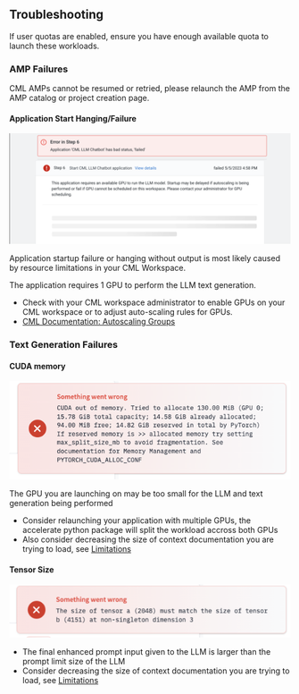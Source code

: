 ## Troubleshooting

If user quotas are enabled, ensure you have enough available quota to launch these workloads.
### AMP Failures
CML AMPs cannot be resumed or retried, please relaunch the AMP from the AMP catalog or project creation page.

#### Application Start Hanging/Failure
![image](../images/FAQ_app-fail.png)

Application startup failure or hanging without output is most likely caused by resource limitations in your CML Workspace.

The application requires 1 GPU to perform the LLM text generation.
- Check with your CML workspace administrator to enable GPUs on your CML workspace or to adjust auto-scaling rules for GPUs.
- [CML Documentation: Autoscaling Groups](https://docs.cloudera.com/machine-learning/cloud/security/topics/ml-autoscale-groups.html)

### Text Generation Failures
#### CUDA memory
![image](../images/cuda_mem.png)

The GPU you are launching on may be too small for the LLM and text generation being performed
- Consider relaunching your application with multiple GPUs, the accelerate python package will split the workload accross both GPUs
- Also consider decreasing the size of context documentation you are trying to load, see [Limitations](#limitations)
#### Tensor Size
![image](../images/tensor_size.png)
- The final enhanced prompt input given to the LLM is larger than the prompt limit size of the LLM
- Consider decreasing the size of context documentation you are trying to load, see [Limitations](#limitations)